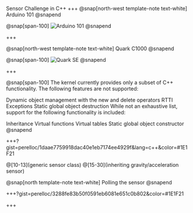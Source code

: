 Sensor Challenge in C++
+++
@snap[north-west template-note text-white]
Arduino 101
@snapend

@snap[span-100]
![Arduino 101](https://docs.zephyrproject.org/latest/_images/arduino_101.jpg)
@snapend

+++

@snap[north-west template-note text-white]
Quark C1000
@snapend

@snap[span-100]
![Quark SE](https://www.mouser.se/images/IntelQuarkSE-Fig4.jpg)
@snapend

+++

@snap[span-100]
The kernel currently provides only a subset of C++ functionality. The following features are not supported:

Dynamic object management with the new and delete operators
RTTI
Exceptions
Static global object destruction
While not an exhaustive list, support for the following functionality is included:

Inheritance
Virtual functions
Virtual tables
Static global object constructor
@snapend

+++?gist=perelloc/1daae7759918dac40e1eb7174ee4929f&lang=c++&color=#1E1F21

@[10-13](generic sensor class)
@[15-30](inheriting gravity/acceleration sensor)

@snap[north template-note text-white]
Polling the sensor
@snapend


+++?gist=perelloc/3288fe83b50f0591eb6081e651c0b802&color=#1E1F21


+++

